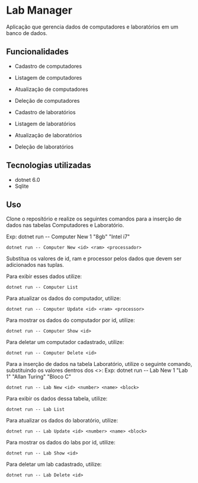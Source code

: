 # Lab Manager

Aplicação que gerencia dados de computadores e laboratórios em um banco de dados.

## Funcionalidades

- Cadastro de computadores

- Listagem de computadores

- Atualização de computadores

- Deleção de computadores

- Cadastro de laboratórios

- Listagem de laboratórios

- Atualização de laboratórios

- Deleção de laboratórios


## Tecnologias utilizadas

- dotnet 6.0
- Sqlite

## Uso

Clone o reposítório e realize os seguintes comandos para a inserção de dados nas tabelas Computadores e Laboratório.

Exp:  dotnet run -- Computer New 1 "8gb" "Intel i7"

 ```
 dotnet run -- Computer New <id> <ram> <processador>
 ```
Substitua os valores de id, ram e processor pelos dados que devem ser adicionados nas tuplas.

Para exibir esses dados utilize:

 ```
 dotnet run -- Computer List
 ```

 Para atualizar os dados do computador, utilize: 
```
dotnet run -- Computer Update <id> <ram> <processor>
```
Para mostrar os dados do computador por id, utilize: 
```
dotnet run -- Computer Show <id>
```
Para deletar um computador cadastrado, utilize: 
```
dotnet run -- Computer Delete <id>
```

Para a inserção de dados na tabela Laboratório, utilize o seguinte comando, substituindo os valores dentros dos <>:
Exp:  dotnet run -- Lab New 1 "Lab 1" "Allan Turing" "Bloco C"
 ```
 dotnet run -- Lab New <id> <number> <name> <block>
 ```

Para exibir os dados dessa tabela, utilize:

 ```
 dotnet run -- Lab List
 ```
  Para atualizar os dados do laboratório, utilize: 
```
dotnet run -- Lab Update <id> <number> <name> <block>
```
Para mostrar os dados do labs por id, utilize: 
```
dotnet run -- Lab Show <id>
```
Para deletar um lab cadastrado, utilize: 
```
dotnet run -- Lab Delete <id>
